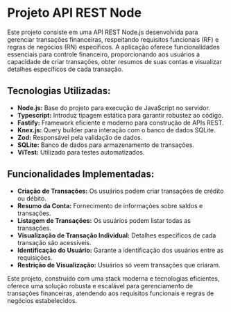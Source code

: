<h1>Projeto API REST Node</h1>

<p>Este projeto consiste em uma API REST Node.js desenvolvida para gerenciar transações financeiras, respeitando requisitos funcionais (RF) e regras de negócios (RN) específicos. A aplicação oferece funcionalidades essenciais para controle financeiro, 
  proporcionando aos usuários a capacidade de criar transações, obter resumos de suas contas e visualizar detalhes específicos de cada transação.</p>

  <h2>Tecnologias Utilizadas:</h2>
  <ul>
    <li><strong>Node.js:</strong> Base do projeto para execução de JavaScript no servidor.</li>
    <li><strong>Typescript:</strong> Introduz tipagem estática para garantir robustez ao código.</li>
    <li><strong>Fastify:</strong> Framework eficiente e moderno para construção de APIs REST.</li>
    <li><strong>Knex.js:</strong> Query builder para interação com o banco de dados SQLite.</li>
    <li><strong>Zod:</strong> Responsável pela validação de dados.</li>
    <li><strong>SQLite:</strong> Banco de dados para armazenamento de transações.</li>
    <li><strong>ViTest:</strong> Utilizado para testes automatizados.</li>
  </ul>

  <h2>Funcionalidades Implementadas:</h2>
  <ul>
    <li><strong>Criação de Transações:</strong> Os usuários podem criar transações de crédito ou débito.</li>
    <li><strong>Resumo da Conta:</strong> Fornecimento de informações sobre saldos e transações.</li>
    <li><strong>Listagem de Transações:</strong> Os usuários podem listar todas as transações.</li>
    <li><strong>Visualização de Transação Individual:</strong> Detalhes específicos de cada transação são acessíveis.</li>
    <li><strong>Identificação do Usuário:</strong> Garante a identificação dos usuários entre as requisições.</li>
    <li><strong>Restrição de Visualização:</strong> Usuários só veem transações que criaram.</li>
  </ul>

  <p>Este projeto, construído com uma stack moderna e tecnologias eficientes, oferece uma solução robusta e escalável para gerenciamento de transações financeiras, atendendo aos requisitos funcionais e regras de negócios estabelecidos.</p>

</body>
</html>
